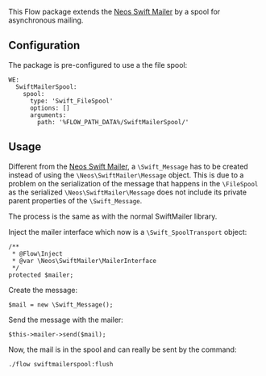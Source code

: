 This Flow package extends the [Neos Swift Mailer](https://github.com/neos/swiftmailer) by a spool for asynchronous mailing.

## Configuration

The package is pre-configured to use a the file spool:

	WE:
	  SwiftMailerSpool:
		spool:
		  type: 'Swift_FileSpool'
		  options: []
		  arguments:
			path: '%FLOW_PATH_DATA%/SwiftMailerSpool/'
			
## Usage

Different from the [Neos Swift Mailer](https://github.com/neos/swiftmailer), a `\Swift_Message` has to be created instead 
of using the `\Neos\SwiftMailer\Message` object. This is due to a problem on the serialization of the message that 
happens in the `\FileSpool` as the serialized `\Neos\SwiftMailer\Message` does not include its private parent properties of the 
`\Swift_Message`. 

The process is the same as with the normal SwiftMailer library.

Inject the mailer interface which now is a `\Swift_SpoolTransport` object:

	/**
	 * @Flow\Inject
	 * @var \Neos\SwiftMailer\MailerInterface
	 */
	protected $mailer;

Create the message:

	$mail = new \Swift_Message();

Send the message with the mailer:

	$this->mailer->send($mail);

Now, the mail is in the spool and can really be sent by the command:

	./flow swiftmailerspool:flush

